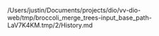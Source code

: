/Users/justin/Documents/projects/dio/vv-dio-web/tmp/broccoli_merge_trees-input_base_path-LaV7K4KM.tmp/2/History.md